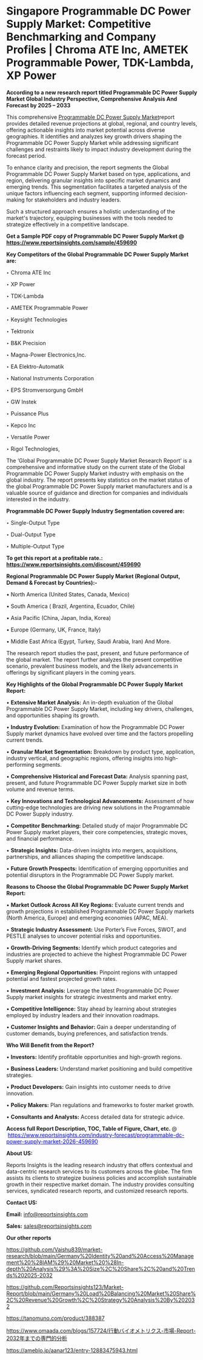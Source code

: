 # Singapore Programmable DC Power Supply Market: Competitive Benchmarking and Company Profiles | Chroma ATE Inc, AMETEK Programmable Power, TDK-Lambda, XP Power

<strong>According to a new research report titled Programmable DC Power Supply Market Global Industry Perspective, Comprehensive Analysis And Forecast by 2025 – 2033</strong>

This comprehensive <a href=https://www.reportsinsights.com/sample/459690>Programmable DC Power Supply Market</a>report provides detailed revenue projections at global, regional, and country levels, offering actionable insights into market potential across diverse geographies. It identifies and analyzes key growth drivers shaping the Programmable DC Power Supply Market while addressing significant challenges and restraints likely to impact industry development during the forecast period.

To enhance clarity and precision, the report segments the Global Programmable DC Power Supply Market based on type, applications, and region, delivering granular insights into specific market dynamics and emerging trends. This segmentation facilitates a targeted analysis of the unique factors influencing each segment, supporting informed decision-making for stakeholders and industry leaders.

Such a structured approach ensures a holistic understanding of the market's trajectory, equipping businesses with the tools needed to strategize effectively in a competitive landscape.

<strong>Get a Sample PDF copy of Programmable DC Power Supply Market </strong><strong>@<a href=https://www.reportsinsights.com/sample/459690 style=color:#0000ff;> https://www.reportsinsights.com/sample/459690</a></strong></font>

<strong>Key Competitors of the Global Programmable DC Power Supply Market are:</strong>

‣ Chroma ATE Inc

‣ XP Power

‣ TDK-Lambda

‣ AMETEK Programmable Power

‣ Keysight Technologies

‣ Tektronix

‣ B&K Precision

‣ Magna-Power Electronics,Inc.

‣ EA Elektro-Automatik

‣ National Instruments Corporation

‣ EPS Stromversorgung GmbH

‣ GW Instek

‣ Puissance Plus

‣ Kepco Inc

‣ Versatile Power

‣ Rigol Technologies,

The ‘Global Programmable DC Power Supply Market Research Report’ is a comprehensive and informative study on the current state of the Global Programmable DC Power Supply Market industry with emphasis on the global industry. The report presents key statistics on the market status of the global Programmable DC Power Supply market manufacturers and is a valuable source of guidance and direction for companies and individuals interested in the industry.

<strong>Programmable DC Power Supply Industry Segmentation covered are:</strong>

‣ Single-Output Type

‣ Dual-Output Type

‣ Multiple-Output Type

<strong>To get this report at a profitable rate.: <a href=https://www.reportsinsights.com/discount/459690 style=color:#0000ff;>https://www.reportsinsights.com/discount/459690</a></strong></font>

<strong>Regional Programmable DC Power Supply Market (Regional Output, Demand &amp; Forecast by Countries):-</strong>

• North America (United States, Canada, Mexico)

• South America ( Brazil, Argentina, Ecuador, Chile)

• Asia Pacific (China, Japan, India, Korea)

• Europe (Germany, UK, France, Italy)

• Middle East Africa (Egypt, Turkey, Saudi Arabia, Iran) And More.

The research report studies the past, present, and future performance of the global market. The report further analyzes the present competitive scenario, prevalent business models, and the likely advancements in offerings by significant players in the coming years.

<strong>Key Highlights of the Global Programmable DC Power Supply Market Report:</strong>

• <strong>Extensive Market Analysis:</strong> An in-depth evaluation of the Global Programmable DC Power Supply Market, including key drivers, challenges, and opportunities shaping its growth.

• <strong>Industry Evolution:</strong> Examination of how the Programmable DC Power Supply market dynamics have evolved over time and the factors propelling current trends.

• <strong>Granular Market Segmentation:</strong> Breakdown by product type, application, industry vertical, and geographic regions, offering insights into high-performing segments.

• <strong>Comprehensive Historical and Forecast Data:</strong> Analysis spanning past, present, and future Programmable DC Power Supply market size in both volume and revenue terms.

• <strong>Key Innovations and Technological Advancements:</strong> Assessment of how cutting-edge technologies are driving new solutions in the Programmable DC Power Supply industry.

• <strong>Competitor Benchmarking:</strong> Detailed study of major Programmable DC Power Supply market players, their core competencies, strategic moves, and financial performance.

• <strong>Strategic Insights:</strong> Data-driven insights into mergers, acquisitions, partnerships, and alliances shaping the competitive landscape.

• <strong>Future Growth Prospects:</strong> Identification of emerging opportunities and potential disruptors in the Programmable DC Power Supply market.

<strong>Reasons to Choose the Global Programmable DC Power Supply Market Report:</strong>

• <strong>Market Outlook Across All Key Regions:</strong> Evaluate current trends and growth projections in established Programmable DC Power Supply markets (North America, Europe) and emerging economies (APAC, MEA).

• <strong>Strategic Industry Assessment:</strong> Use Porter’s Five Forces, SWOT, and PESTLE analyses to uncover potential risks and opportunities.

• <strong>Growth-Driving Segments:</strong> Identify which product categories and industries are projected to achieve the highest Programmable DC Power Supply market shares.

• <strong>Emerging Regional Opportunities:</strong> Pinpoint regions with untapped potential and fastest projected growth rates.

• <strong>Investment Analysis:</strong> Leverage the latest Programmable DC Power Supply market insights for strategic investments and market entry.

• <strong>Competitive Intelligence:</strong> Stay ahead by learning about strategies employed by industry leaders and their innovation roadmaps.

• <strong>Customer Insights and Behavior:</strong> Gain a deeper understanding of customer demands, buying preferences, and satisfaction trends.

<strong>Who Will Benefit from the Report?</strong>

• <strong>Investors:</strong> Identify profitable opportunities and high-growth regions.

• <strong>Business Leaders:</strong> Understand market positioning and build competitive strategies.

• <strong>Product Developers:</strong> Gain insights into customer needs to drive innovation.

• <strong>Policy Makers:</strong> Plan regulations and frameworks to foster market growth.

• <strong>Consultants and Analysts:</strong> Access detailed data for strategic advice.
</ul>
<strong>Access full Report Description, TOC, Table of Figure, Chart, etc. </strong>@  <a href=https://www.reportsinsights.com/industry-forecast/programmable-dc-power-supply-market-2026-459690 style=color:#0000ff;>https://www.reportsinsights.com/industry-forecast/programmable-dc-power-supply-market-2026-459690</a></font>

<strong><strong>About US</strong>:</strong>

Reports Insights is the leading research industry that offers contextual and data-centric research services to its customers across the globe. The firm assists its clients to strategize business policies and accomplish sustainable growth in their respective market domain. The industry provides consulting services, syndicated research reports, and customized research reports.

<strong>Contact US:</strong>

<p class=""""><b>Email:</b> <a href=mailto:info@reportsinsights.com>info@reportsinsights.com</a></p>
<p class=""""><b>Sales:</b> <a href=mailto:sales@reportsinsights.com>sales@reportsinsights.com</a></p>

<strong>Our other reports</strong>

<a href=https://github.com/Vaishu839/market-research/blob/main/Germany%20Identity%20and%20Access%20Management%20%28IAM%29%20Market%20%28In-depth%20Analysis%29%3A%20Size%2C%20Share%2C%20and%20Trends%202025-2032>https://github.com/Vaishu839/market-research/blob/main/Germany%20Identity%20and%20Access%20Management%20%28IAM%29%20Market%20%28In-depth%20Analysis%29%3A%20Size%2C%20Share%2C%20and%20Trends%202025-2032</a>

<a href=https://github.com/Reportsinsights123/Market-Report/blob/main/Germany%20Load%20Balancing%20Market%20Share%2C%20Revenue%20Growth%2C%20Strategy%20Analysis%20By%202032>https://github.com/Reportsinsights123/Market-Report/blob/main/Germany%20Load%20Balancing%20Market%20Share%2C%20Revenue%20Growth%2C%20Strategy%20Analysis%20By%202032</a>

<a href=https://tanomuno.com/product/388387>https://tanomuno.com/product/388387</a>

<a href=https://www.omaada.com/blogs/157724/行動バイオメトリクス-市場-Report-2032年までの専門的分析>https://www.omaada.com/blogs/157724/行動バイオメトリクス-市場-Report-2032年までの専門的分析</a>

<a href=https://ameblo.jp/aanar123/entry-12883475943.html>https://ameblo.jp/aanar123/entry-12883475943.html</a>
